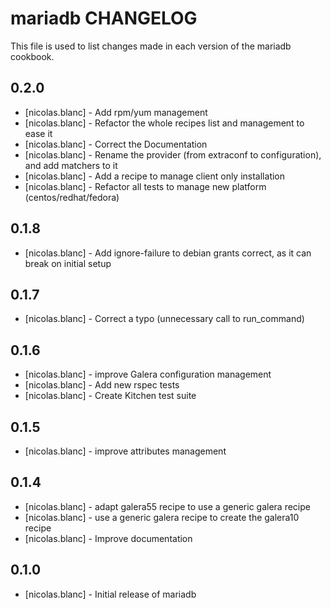 mariadb CHANGELOG
===============

This file is used to list changes made in each version of the mariadb cookbook.

0.2.0
-----
- [nicolas.blanc] -  Add rpm/yum management
- [nicolas.blanc] -  Refactor the whole recipes list and management to ease it
- [nicolas.blanc] -  Correct the Documentation
- [nicolas.blanc] -  Rename the provider (from extraconf to configuration), and add matchers to it
- [nicolas.blanc] -  Add a recipe to manage client only installation
- [nicolas.blanc] -  Refactor all tests to manage new platform (centos/redhat/fedora)

0.1.8
-----
- [nicolas.blanc] -  Add ignore-failure to debian grants correct, as it can break on initial setup

0.1.7
-----
- [nicolas.blanc] -  Correct a typo (unnecessary call to run_command)

0.1.6
-----
- [nicolas.blanc] -  improve Galera configuration management
- [nicolas.blanc] -  Add new rspec tests
- [nicolas.blanc] -  Create Kitchen test suite

0.1.5
-----
- [nicolas.blanc] -  improve attributes management

0.1.4
-----
- [nicolas.blanc] - adapt galera55 recipe to use a generic galera recipe
- [nicolas.blanc] - use a generic galera recipe to create the galera10 recipe
- [nicolas.blanc] - Improve documentation 


0.1.0
-----
- [nicolas.blanc] - Initial release of mariadb
